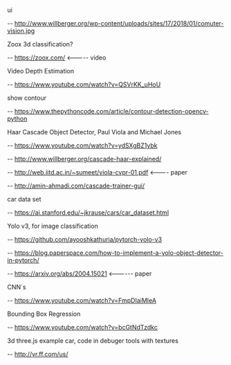 ui

-- http://www.willberger.org/wp-content/uploads/sites/17/2018/01/comuter-vision.jpg

Zoox 3d classification?

-- https://zoox.com/ <----- video

Video Depth Estimation

--  https://www.youtube.com/watch?v=QSVrKK_uHoU

show contour

-- https://www.thepythoncode.com/article/contour-detection-opencv-python

Haar Cascade Object Detector, Paul Viola and Michael Jones

-- https://www.youtube.com/watch?v=ydSXgBZ1ybk

-- http://www.willberger.org/cascade-haar-explained/

-- http://web.iitd.ac.in/~sumeet/viola-cvpr-01.pdf  <---- paper

-- http://amin-ahmadi.com/cascade-trainer-gui/

car data set

-- https://ai.stanford.edu/~jkrause/cars/car_dataset.html

Yolo v3, for image classification

-- https://github.com/ayooshkathuria/pytorch-yolo-v3

-- https://blog.paperspace.com/how-to-implement-a-yolo-object-detector-in-pytorch/

-- https://arxiv.org/abs/2004.15021   <------ paper

CNN´s

-- https://www.youtube.com/watch?v=FmpDIaiMIeA

Bounding Box Regression

-- https://www.youtube.com/watch?v=bcGtNdTzdkc

3d three.js example car, code in debuger tools with textures

-- http://vr.ff.com/us/







